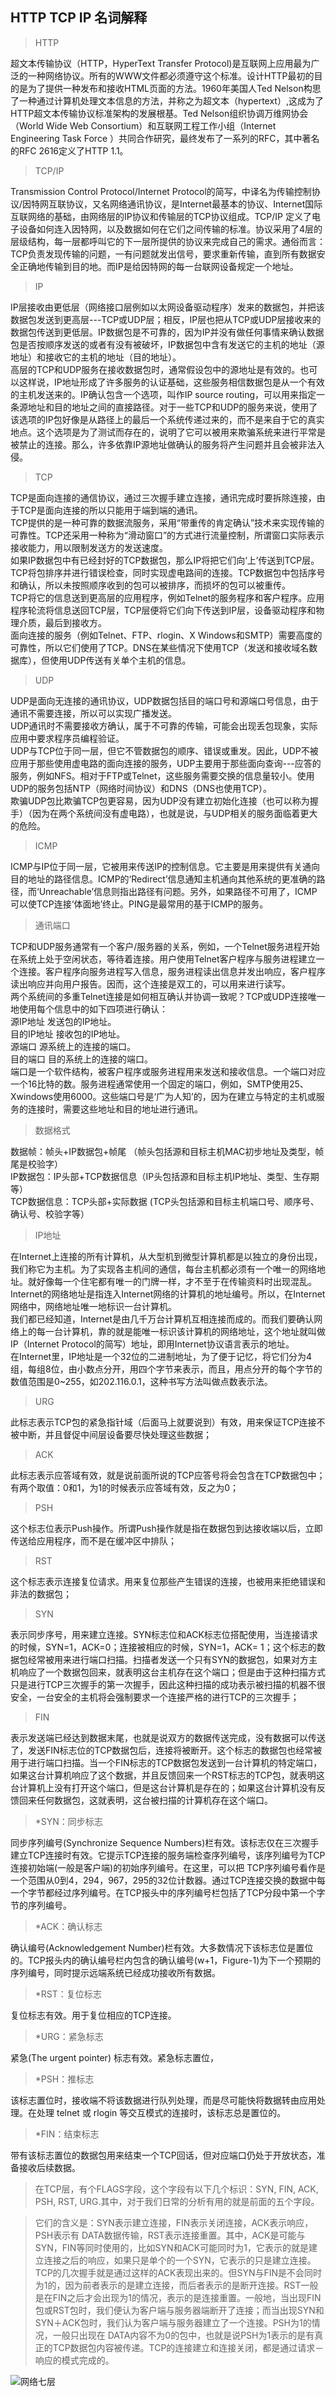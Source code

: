 ﻿  
## HTTP TCP IP 名词解释  
  
> HTTP  
  
超文本传输协议（HTTP，HyperText Transfer Protocol)是互联网上应用最为广泛的一种网络协议。所有的WWW文件都必须遵守这个标准。设计HTTP最初的目的是为了提供一种发布和接收HTML页面的方法。1960年美国人Ted Nelson构思了一种通过计算机处理文本信息的方法，并称之为超文本（hypertext）,这成为了HTTP超文本传输协议标准架构的发展根基。Ted Nelson组织协调万维网协会（World Wide Web Consortium）和互联网工程工作小组（Internet Engineering Task Force ）共同合作研究，最终发布了一系列的RFC，其中著名的RFC 2616定义了HTTP 1.1。  
  
  
> TCP/IP  
  
Transmission Control Protocol/Internet Protocol的简写，中译名为传输控制协议/因特网互联协议，又名网络通讯协议，是Internet最基本的协议、Internet国际互联网络的基础，由网络层的IP协议和传输层的TCP协议组成。TCP/IP 定义了电子设备如何连入因特网，以及数据如何在它们之间传输的标准。协议采用了4层的层级结构，每一层都呼叫它的下一层所提供的协议来完成自己的需求。通俗而言：TCP负责发现传输的问题，一有问题就发出信号，要求重新传输，直到所有数据安全正确地传输到目的地。而IP是给因特网的每一台联网设备规定一个地址。  
  
> IP  
  
IP层接收由更低层（网络接口层例如以太网设备驱动程序）发来的数据包，并把该数据包发送到更高层---TCP或UDP层；相反，IP层也把从TCP或UDP层接收来的数据包传送到更低层。IP数据包是不可靠的，因为IP并没有做任何事情来确认数据包是否按顺序发送的或者有没有被破坏，IP数据包中含有发送它的主机的地址（源地址）和接收它的主机的地址（目的地址）。  
高层的TCP和UDP服务在接收数据包时，通常假设包中的源地址是有效的。也可以这样说，IP地址形成了许多服务的认证基础，这些服务相信数据包是从一个有效的主机发送来的。IP确认包含一个选项，叫作IP source routing，可以用来指定一条源地址和目的地址之间的直接路径。对于一些TCP和UDP的服务来说，使用了该选项的IP包好像是从路径上的最后一个系统传递过来的，而不是来自于它的真实地点。这个选项是为了测试而存在的，说明了它可以被用来欺骗系统来进行平常是被禁止的连接。那么，许多依靠IP源地址做确认的服务将产生问题并且会被非法入侵。  
  
> TCP  
  
TCP是面向连接的通信协议，通过三次握手建立连接，通讯完成时要拆除连接，由于TCP是面向连接的所以只能用于端到端的通讯。  
TCP提供的是一种可靠的数据流服务，采用“带重传的肯定确认”技术来实现传输的可靠性。TCP还采用一种称为“滑动窗口”的方式进行流量控制，所谓窗口实际表示接收能力，用以限制发送方的发送速度。  
如果IP数据包中有已经封好的TCP数据包，那么IP将把它们向‘上’传送到TCP层。TCP将包排序并进行错误检查，同时实现虚电路间的连接。TCP数据包中包括序号和确认，所以未按照顺序收到的包可以被排序，而损坏的包可以被重传。  
TCP将它的信息送到更高层的应用程序，例如Telnet的服务程序和客户程序。应用程序轮流将信息送回TCP层，TCP层便将它们向下传送到IP层，设备驱动程序和物理介质，最后到接收方。  
面向连接的服务（例如Telnet、FTP、rlogin、X Windows和SMTP）需要高度的可靠性，所以它们使用了TCP。DNS在某些情况下使用TCP（发送和接收域名数据库），但使用UDP传送有关单个主机的信息。  
  
> UDP  
  
UDP是面向无连接的通讯协议，UDP数据包括目的端口号和源端口号信息，由于通讯不需要连接，所以可以实现广播发送。  
UDP通讯时不需要接收方确认，属于不可靠的传输，可能会出现丢包现象，实际应用中要求程序员编程验证。  
UDP与TCP位于同一层，但它不管数据包的顺序、错误或重发。因此，UDP不被应用于那些使用虚电路的面向连接的服务，UDP主要用于那些面向查询---应答的服务，例如NFS。相对于FTP或Telnet，这些服务需要交换的信息量较小。使用UDP的服务包括NTP（网络时间协议）和DNS（DNS也使用TCP）。  
欺骗UDP包比欺骗TCP包更容易，因为UDP没有建立初始化连接（也可以称为握手）（因为在两个系统间没有虚电路），也就是说，与UDP相关的服务面临着更大的危险。  
  
> ICMP  
  
ICMP与IP位于同一层，它被用来传送IP的控制信息。它主要是用来提供有关通向目的地址的路径信息。ICMP的‘Redirect’信息通知主机通向其他系统的更准确的路径，而‘Unreachable’信息则指出路径有问题。另外，如果路径不可用了，ICMP可以使TCP连接‘体面地’终止。PING是最常用的基于ICMP的服务。  
  
> 通讯端口  
  
TCP和UDP服务通常有一个客户/服务器的关系，例如，一个Telnet服务进程开始在系统上处于空闲状态，等待着连接。用户使用Telnet客户程序与服务进程建立一个连接。客户程序向服务进程写入信息，服务进程读出信息并发出响应，客户程序读出响应并向用户报告。因而，这个连接是双工的，可以用来进行读写。  
两个系统间的多重Telnet连接是如何相互确认并协调一致呢？TCP或UDP连接唯一地使用每个信息中的如下四项进行确认：  
源IP地址 发送包的IP地址。  
目的IP地址 接收包的IP地址。  
源端口 源系统上的连接的端口。  
目的端口 目的系统上的连接的端口。  
端口是一个软件结构，被客户程序或服务进程用来发送和接收信息。一个端口对应一个16比特的数。服务进程通常使用一个固定的端口，例如，SMTP使用25、Xwindows使用6000。这些端口号是‘广为人知’的，因为在建立与特定的主机或服务的连接时，需要这些地址和目的地址进行通讯。  
  
> 数据格式  
  
数据帧：帧头+IP数据包+帧尾 （帧头包括源和目标主机MAC初步地址及类型，帧尾是校验字）  
IP数据包：IP头部+TCP数据信息（IP头包括源和目标主机IP地址、类型、生存期等）  
TCP数据信息：TCP头部+实际数据 (TCP头包括源和目标主机端口号、顺序号、确认号、校验字等）  
  
> IP地址  
  
在Internet上连接的所有计算机，从大型机到微型计算机都是以独立的身份出现，我们称它为主机。为了实现各主机间的通信，每台主机都必须有一个唯一的网络地址。就好像每一个住宅都有唯一的门牌一样，才不至于在传输资料时出现混乱。  
Internet的网络地址是指连入Internet网络的计算机的地址编号。所以，在Internet网络中，网络地址唯一地标识一台计算机。  
我们都已经知道，Internet是由几千万台计算机互相连接而成的。而我们要确认网络上的每一台计算机，靠的就是能唯一标识该计算机的网络地址，这个地址就叫做IP（Internet Protocol的简写）地址，即用Internet协议语言表示的地址。  
在Internet里，IP地址是一个32位的二进制地址，为了便于记忆，将它们分为4组，每组8位，由小数点分开，用四个字节来表示，而且，用点分开的每个字节的数值范围是0~255，如202.116.0.1，这种书写方法叫做点数表示法。  
  
> URG  
  
此标志表示TCP包的紧急指针域（后面马上就要说到）有效，用来保证TCP连接不被中断，并且督促中间层设备要尽快处理这些数据；  
  
> ACK  
  
此标志表示应答域有效，就是说前面所说的TCP应答号将会包含在TCP数据包中；有两个取值：0和1，为1的时候表示应答域有效，反之为0；  
  
> PSH  
  
这个标志位表示Push操作。所谓Push操作就是指在数据包到达接收端以后，立即传送给应用程序，而不是在缓冲区中排队；  
  
> RST  
  
这个标志表示连接复位请求。用来复位那些产生错误的连接，也被用来拒绝错误和非法的数据包；  
  
> SYN  
  
表示同步序号，用来建立连接。SYN标志位和ACK标志位搭配使用，当连接请求的时候，SYN=1，ACK=0；连接被相应的时候，SYN=1，ACK= 1；这个标志的数据包经常被用来进行端口扫描。扫描者发送一个只有SYN的数据包，如果对方主机响应了一个数据包回来，就表明这台主机存在这个端口；但是由于这种扫描方式只是进行TCP三次握手的第一次握手，因此这种扫描的成功表示被扫描的机器不很安全，一台安全的主机将会强制要求一个连接严格的进行TCP的三次握手；  
  
> FIN  
  
表示发送端已经达到数据末尾，也就是说双方的数据传送完成，没有数据可以传送了，发送FIN标志位的TCP数据包后，连接将被断开。这个标志的数据包也经常被用于进行端口扫描。当一个FIN标志的TCP数据包发送到一台计算机的特定端口，如果这台计算机响应了这个数据，并且反馈回来一个RST标志的TCP包，就表明这台计算机上没有打开这个端口，但是这台计算机是存在的；如果这台计算机没有反馈回来任何数据包，这就表明，这台被扫描的计算机存在这个端口。  
  
> *SYN：同步标志  
  
同步序列编号(Synchronize Sequence Numbers)栏有效。该标志仅在三次握手建立TCP连接时有效。它提示TCP连接的服务端检查序列编号，该序列编号为TCP连接初始端(一般是客户端)的初始序列编号。在这里，可以把 TCP序列编号看作是一个范围从0到4，294，967，295的32位计数器。通过TCP连接交换的数据中每一个字节都经过序列编号。在TCP报头中的序列编号栏包括了TCP分段中第一个字节的序列编号。  
  
> *ACK：确认标志  
  
确认编号(Acknowledgement Number)栏有效。大多数情况下该标志位是置位的。TCP报头内的确认编号栏内包含的确认编号(w+1，Figure-1)为下一个预期的序列编号，同时提示远端系统已经成功接收所有数据。  
  
> *RST：复位标志  
  
复位标志有效。用于复位相应的TCP连接。  
  
> *URG：紧急标志  
  
紧急(The urgent pointer) 标志有效。紧急标志置位，  
  
> *PSH：推标志  
  
该标志置位时，接收端不将该数据进行队列处理，而是尽可能快将数据转由应用处理。在处理 telnet 或 rlogin 等交互模式的连接时，该标志总是置位的。  
  
> *FIN：结束标志  
  
带有该标志置位的数据包用来结束一个TCP回话，但对应端口仍处于开放状态，准备接收后续数据。  
  
> 在TCP层，有个FLAGS字段，这个字段有以下几个标识：SYN, FIN, ACK, PSH, RST, URG.其中，对于我们日常的分析有用的就是前面的五个字段。  
  
> 它们的含义是：SYN表示建立连接，FIN表示关闭连接，ACK表示响应，PSH表示有 DATA数据传输，RST表示连接重置。其中，ACK是可能与SYN，FIN等同时使用的，比如SYN和ACK可能同时为1，它表示的就是建立连接之后的响应，如果只是单个的一个SYN，它表示的只是建立连接。TCP的几次握手就是通过这样的ACK表现出来的。但SYN与FIN是不会同时为1的，因为前者表示的是建立连接，而后者表示的是断开连接。RST一般是在FIN之后才会出现为1的情况，表示的是连接重置。一般地，当出现FIN包或RST包时，我们便认为客户端与服务器端断开了连接；而当出现SYN和SYN＋ACK包时，我们认为客户端与服务器建立了一个连接。PSH为1的情况，一般只出现在 DATA内容不为0的包中，也就是说PSH为1表示的是有真正的TCP数据包内容被传递。TCP的连接建立和连接关闭，都是通过请求－响应的模式完成的。  
  
![网络七层](http://p1.qhimg.com/t01177c54b69eac84f1.jpg)  
